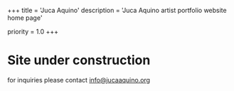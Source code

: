 +++
title = 'Juca Aquino'
description = 'Juca Aquino artist portfolio website home page'

priority = 1.0
+++

# Site under construction
for inquiries please contact info@jucaaquino.org

